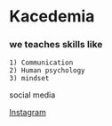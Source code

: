 
# Kacedemia

### we teaches skills like 

    1) Communication 
    2) Human psychology 
    3) mindset 



social media
    
[Instagram](https://www.instagram.com/k_acedemia?igsh=bXQ5eGs5c3l5ancw)
